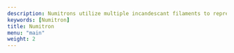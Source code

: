```yaml
---
description: Numitrons utilize multiple incandescant filaments to represent digits and other symbols, similar to other types of segmented displays. The key advantage of Numitrons over Nixie tubes was that they did not require high voltages, allowing them to be driven directly by logic-level signals or cheap low voltage transistors.
keywords: [Numitron]
title: Numitron
menu: "main"
weight: 2
---
```

